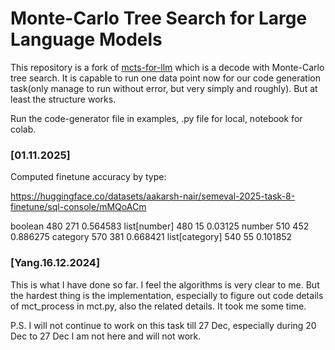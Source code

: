 # Monte-Carlo Tree Search for Large Language Models

This repository is a fork of [mcts-for-llm](https://github.com/shunzh/mcts-for-llm) which is a decode with Monte-Carlo tree search. It is capable to run one data point now for our code generation task(only manage to run without error, but very simply and roughly). But at least the structure works. 


Run the code-generator file in examples, .py file for local, notebook for colab.

### [01.11.2025]
Computed finetune accuracy by type: 

https://huggingface.co/datasets/aakarsh-nair/semeval-2025-task-8-finetune/sql-console/mMQoACm

boolean 480 271 0.564583
list[number] 480 15 0.03125
number 510 452 0.886275
category 570 381 0.668421
list[category] 540 55 0.101852

### [Yang.16.12.2024] 
This is what I have done so far. I feel the algorithms is very clear to me. But the hardest thing is the implementation, especially to figure out code details of mct_process in mct.py, also the related details. It took me some time.  

P.S. I will not continue to work on this task till 27 Dec, especially during 20 Dec to 27 Dec I am not here and will not work. 